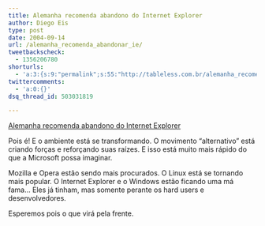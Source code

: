 ```yaml
---
title: Alemanha recomenda abandono do Internet Explorer
author: Diego Eis
type: post
date: 2004-09-14
url: /alemanha_recomenda_abandonar_ie/
tweetbackscheck:
  - 1356206780
shorturls:
  - 'a:3:{s:9:"permalink";s:55:"http://tableless.com.br/alemanha_recomenda_abandonar_ie";s:7:"tinyurl";s:26:"http://tinyurl.com/3zjdc66";s:4:"isgd";s:19:"http://is.gd/no1Ey6";}'
twittercomments:
  - 'a:0:{}'
dsq_thread_id: 503031819

---
```

[Alemanha recomenda abandono do Internet Explorer][1]
              
Pois é! E o ambiente está se transformando. O movimento &#8220;alternativo&#8221; está criando forças e reforçando suas raízes. E isso está muito mais rápido do que a Microsoft possa imaginar.
              
Mozilla e Opera estão sendo mais procurados. O Linux está se tornando mais popular. O Internet Explorer e o Windows estão ficando uma má fama&#8230; Eles já tinham, mas somente perante os hard users e desenvolvedores.
              

              
Esperemos pois o que virá pela frente.

 [1]: http://brlinux.linuxsecurity.com.br/noticias/003367.html